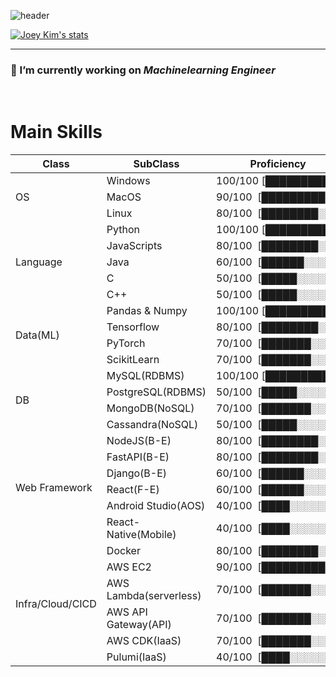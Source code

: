 ![header](https://capsule-render.vercel.app/api?type=transparent&color=auto&height=300&section=header&text=Joey%20Kim&desc=Software%20Engineer&fontSize=90&fontAlignY=40&descSize=30&descAlign=80)


[![Joey Kim's stats](https://github-readme-stats.vercel.app/api?username=hyoj0942&theme=dracula&count_private=true&show_icons=true&rank_icon=github)](https://github.com/anuraghazra/github-readme-stats)

---

### 🔭 I’m currently working on _Machinelearning Engineer_ 

</br>

# Main Skills
<table>
    <thead>
        <tr>
            <th>Class</th>
            <th>SubClass</th>
            <th>Proficiency</th>
        </tr>
    </thead>
    <tbody>
        <tr>
            <td rowspan=3>OS</td>
            <td>Windows</td>
            <td>100/100&nbsp;[██████████]</td>
        </tr>
        <tr>
            <td>MacOS</td>
            <td>90/100&nbsp;&nbsp;[█████████░]</td>
        </tr>
        <tr>
            <td>Linux</td>
            <td>80/100&nbsp;&nbsp;[████████░░]</td>
        </tr>
        <tr>
            <td rowspan=5>Language</td>
            <td>Python</td>
            <td>100/100&nbsp;[██████████]</td>
        </tr>
        <tr>
            <td>JavaScripts</td>
            <td>80/100&nbsp;&nbsp;[████████░░]</td>
        </tr>
        <tr>
            <td>Java</td>
            <td>60/100&nbsp;&nbsp;[██████░░░░]</td>
        </tr>
        <tr>
            <td>C</td>
            <td>50/100&nbsp;&nbsp;[█████░░░░░]</td>
        </tr>
        <tr>
            <td>C++</td>
            <td>50/100&nbsp;&nbsp;[█████░░░░░]</td>
        </tr>
        <tr>
            <td rowspan=4>Data(ML)</td>
            <td>Pandas & Numpy</td>
            <td>100/100&nbsp;[██████████]</td>
        </tr>
        <tr>
            <td>Tensorflow</td>
            <td>80/100&nbsp;&nbsp;[████████░░]</td>
        </tr>
        <tr>
            <td>PyTorch</td>
            <td>70/100&nbsp;&nbsp;[███████░░░]</td>
        </tr>
        <tr>
            <td>ScikitLearn</td>
            <td>70/100&nbsp;&nbsp;[███████░░░]</td>
        </tr>
        <tr>
            <td rowspan=4>DB</td>
            <td>MySQL(RDBMS)</td>
            <td>100/100&nbsp;[██████████]</td>
        </tr>
        <tr>
            <td>PostgreSQL(RDBMS)</td>
            <td>50/100&nbsp;&nbsp;[█████░░░░░]</td>
        </tr>
        <tr>
            <td>MongoDB(NoSQL)</td>
            <td>70/100&nbsp;&nbsp;[███████░░░]</td>
        </tr>
        <tr>
            <td>Cassandra(NoSQL)</td>
            <td>50/100&nbsp;&nbsp;[█████░░░░░]</td>
        </tr>
        <tr>
            <td rowspan=6>Web Framework</td>
            <td>NodeJS(B-E)</td>
            <td>80/100&nbsp;&nbsp;[████████░░]</td>
        </tr>
        <tr>
            <td>FastAPI(B-E)</td>
            <td>80/100&nbsp;&nbsp;[████████░░]</td>
        </tr>
        <tr>
            <td>Django(B-E)</td>
            <td>60/100&nbsp;&nbsp;[██████░░░░]</td>
        </tr>
        <tr>
            <td>React(F-E)</td>
            <td>60/100&nbsp;&nbsp;[██████░░░░]</td>
        </tr>
        <tr>
            <td>Android Studio(AOS)</td>
            <td>40/100&nbsp;&nbsp;[████░░░░░░]</td>
        </tr>
        <tr>
            <td>React-Native(Mobile)</td>
            <td>40/100&nbsp;&nbsp;[████░░░░░░]</td>
        </tr>
        <tr>
            <td rowspan=6>Infra/Cloud/CICD</td>
            <td>Docker</td>
            <td>80/100&nbsp;&nbsp;[████████░░]</td>
        </tr>
        <tr>
            <td>AWS EC2</td>
            <td>90/100&nbsp;&nbsp;[█████████░]</td>
        </tr>
        <tr>
            <td>AWS Lambda(serverless)</td>
            <td>70/100&nbsp;&nbsp;[███████░░░]</td>
        </tr>
        <tr>
            <td>AWS API Gateway(API)</td>
            <td>70/100&nbsp;&nbsp;[███████░░░]</td>
        </tr>
        <tr>
            <td>AWS CDK(IaaS)</td>
            <td>70/100&nbsp;&nbsp;[███████░░░]</td>
        </tr>
        <tr>
            <td>Pulumi(IaaS)</td>
            <td>40/100&nbsp;&nbsp;[████░░░░░░]</td>
        </tr>
    </tbody>
</table>
<!--
**hyoj0942/hyoj0942** is a ✨ _special_ ✨ repository because its `README.md` (this file) appears on your GitHub profile.

Here are some ideas to get you started:

- 🔭 I’m currently working on ...
- 🌱 I’m currently learning ...
- 👯 I’m looking to collaborate on ...
- 🤔 I’m looking for help with ...
- 💬 Ask me about ...
- 📫 How to reach me: ...
- 😄 Pronouns: ...
- ⚡ Fun fact: ...
-->
